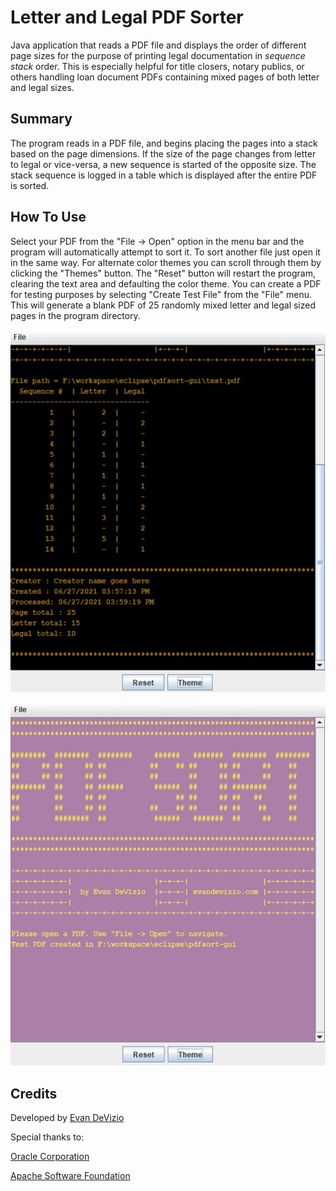 # Letter and Legal PDF Sorter
Java application that reads a PDF file and displays the order of different page sizes for the purpose of printing legal documentation in *sequence stack* order.
This is especially helpful for title closers, notary publics, or others handling loan document PDFs containing mixed pages of both letter and legal sizes.

## Summary
The program reads in a PDF file, and begins placing the pages into a stack based on the page dimensions. If the size of the page changes 
from letter to legal or vice-versa, a new sequence is started of the opposite size. The stack sequence is logged in a table which is displayed 
after the entire PDF is sorted.

## How To Use
Select your PDF from the "File -> Open" option in the menu bar and the program will automatically attempt to sort it.
To sort another file just open it in the same way.
For alternate color themes you can scroll through them by clicking the "Themes" button.
The "Reset" button will restart the program, clearing the text area and defaulting the color theme.
You can create a PDF for testing purposes by selecting "Create Test File" from the "File" menu.
This will generate a blank PDF of 25 randomly mixed letter and legal sized pages in the program directory. 

![Image](https://github.com/evandevizio/pdfsort-gui/blob/master/images/img01.jpg)

![Image](https://github.com/evandevizio/pdfsort-gui/blob/master/images/img02.jpg)

## Credits
Developed by [Evan DeVizio](https://evandevizio.com)

Special thanks to:

[Oracle Corporation](https://www.oracle.com/index.html)

[Apache Software Foundation](https://www.apache.org/)